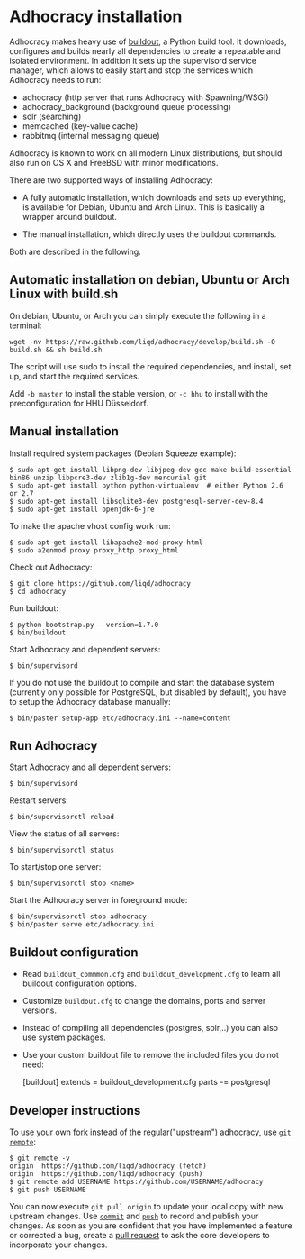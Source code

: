 Adhocracy installation
======================

Adhocracy makes heavy use of [buildout](https://pypi.python.org/pypi/zc.buildout),
a Python build tool. It downloads, configures and builds nearly all
dependencies to create a repeatable and isolated environment. In addition it
sets up the supervisord service manager, which allows to easily start and stop
the services which Adhocracy needs to run:

* adhocracy (http server that runs Adhocracy with Spawning/WSGI)
* adhocracy_background (background queue processing)
* solr (searching)
* memcached (key-value cache)
* rabbitmq (internal messaging queue)

Adhocracy is known to work on all modern Linux distributions, but should also
run on OS X and FreeBSD with minor modifications.


There are two supported ways of installing Adhocracy:

* A fully automatic installation, which downloads and sets up everything, is
available for Debian, Ubuntu and Arch Linux. This is basically a wrapper around
buildout.

* The manual installation, which directly uses the buildout commands.

Both are described in the following.


Automatic installation on debian, Ubuntu or Arch Linux with build.sh
--------------------------------------------------------------------

On debian, Ubuntu, or Arch you can simply execute the following in a terminal:

    wget -nv https://raw.github.com/liqd/adhocracy/develop/build.sh -O build.sh && sh build.sh

The script will use sudo to install the required dependencies, and install, set up, and start the required services.

Add `-b master` to install the stable version, or `-c hhu` to install with the preconfiguration for HHU Düsseldorf.


Manual installation
-------------------

Install required system packages (Debian Squeeze example):

    $ sudo apt-get install libpng-dev libjpeg-dev gcc make build-essential bin86 unzip libpcre3-dev zlib1g-dev mercurial git
    $ sudo apt-get install python python-virtualenv  # either Python 2.6 or 2.7
    $ sudo apt-get install libsqlite3-dev postgresql-server-dev-8.4
    $ sudo apt-get install openjdk-6-jre

To make the apache vhost config work run:

    $ sudo apt-get install libapache2-mod-proxy-html
    $ sudo a2enmod proxy proxy_http proxy_html

Check out Adhocracy:

    $ git clone https://github.com/liqd/adhocracy
    $ cd adhocracy

Run buildout:

    $ python bootstrap.py --version=1.7.0
    $ bin/buildout

Start Adhocracy and dependent servers:

    $ bin/supervisord

If you do not use the buildout to compile and start the database system
(currently only possible for PostgreSQL, but disabled by default), you have to
setup the Adhocracy database manually:

    $ bin/paster setup-app etc/adhocracy.ini --name=content


Run Adhocracy
-------------

Start Adhocracy and all dependent servers:

    $ bin/supervisord

Restart servers:

    $ bin/supervisorctl reload

View the status of all servers:

    $ bin/supervisorctl status

To start/stop one server:

    $ bin/supervisorctl stop <name>

Start the Adhocracy server in foreground mode:

    $ bin/supervisorctl stop adhocracy
    $ bin/paster serve etc/adhocracy.ini


Buildout configuration
----------------------

* Read `buildout_commmon.cfg` and `buildout_development.cfg` to learn all
buildout configuration options.
* Customize `buildout.cfg` to change the domains, ports and server versions.
* Instead of compiling all dependencies (postgres, solr,..) you can also use
system packages.
* Use your custom buildout file to remove the included files you do not need:

    [buildout]
    extends = buildout_development.cfg
    parts -=
        postgresql


Developer instructions
----------------------

To use your own [fork](https://help.github.com/articles/fork-a-repo) instead of the regular("upstream") adhocracy, use [`git remote`](http://www.kernel.org/pub/software/scm/git/docs/git-remote.html):

    $ git remote -v
    origin  https://github.com/liqd/adhocracy (fetch)
    origin  https://github.com/liqd/adhocracy (push)
    $ git remote add USERNAME https://github.com/USERNAME/adhocracy
    $ git push USERNAME

You can now execute `git pull origin` to update your local copy with new upstream changes. Use [`commit`](http://www.kernel.org/pub/software/scm/git/docs/git-commit.html) and [`push`](http://www.kernel.org/pub/software/scm/git/docs/git-push.html) to record and publish your changes.  As soon as you are confident that you have implemented a feature or corrected a bug, create a [pull request](https://help.github.com/articles/using-pull-requests) to ask the core developers to incorporate your changes.
